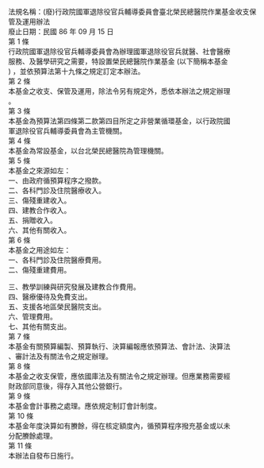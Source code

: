 法規名稱：(廢)行政院國軍退除役官兵輔導委員會臺北榮民總醫院作業基金收支保管及運用辦法  
廢止日期：民國 86 年 09 月 15 日  
第 1 條  
行政院國軍退除役官兵輔導委員會為辦理國軍退除役官兵就醫、社會醫療  
服務、及醫學研究之需要，特設置榮民總醫院作業基金 (以下簡稱本基金  
) ，並依預算法第十九條之規定訂定本辦法。  
第 2 條  
本基金之收支、保管及運用，除法令另有規定外，悉依本辦法之規定辦理  
。  
第 3 條  
本基金為預算法第四條第二款第四目所定之非營業循環基金，以行政院國  
軍退除役官兵輔導委員會為主管機關。  
第 4 條  
本基金為常設基金，以台北榮民總醫院為管理機關。  
第 5 條  
本基金之來源如左：  
一、由政府循預算程序之撥款。  
二、各科門診及住院醫療收入。  
三、傷殘重建收入。  
四、建教合作收入。  
五、捐贈收入。  
六、其他有關收入。  
第 6 條  
本基金之用途如左：  
一、各科門診及住院醫療費用。  
二、傷殘重建費用。  


三、教學訓練與研究發展及建教合作費用。  
四、醫療優待及免費支出。  
五、支援各地區榮民醫院支出。  
六、管理費用。  
七、其他有關支出。  
第 7 條  
本基金有關預算編製、預算執行、決算編報應依預算法、會計法、決算法  
、審計法及有關法令之規定辦理。  
第 8 條  
本基金之收支保管，應依國庫法及有關法令之規定辦理。但應業務需要經  
財政部同意後，得存入其他公營銀行。  
第 9 條  
本基金會計事務之處理。應依規定制訂會計制度。  
第 10 條  
本基金年度決算如有賸餘，得在核定額度內，循預算程序撥充基金或以未  
分配賸餘處理。  
第 11 條  
本辦法自發布日施行。  



